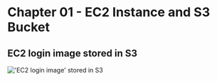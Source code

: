 # Chapter 01 - EC2 Instance and S3 Bucket

## EC2 login image stored in S3

!['EC2 login image' stored in S3](https://xepsa-test.s3.eu-west-2.amazonaws.com/Screenshot+from+2020-09-26+16-34-33.png)
